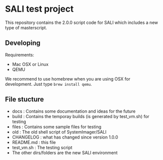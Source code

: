 # SALI test project

This repository contains the 2.0.0 script code for SALI which includes a new type of masterscript.

## Developing

Requirements:
 * Mac OSX or Linux
 * QEMU

We recommend to use homebrew when you are using OSX for development. Just type `brew install qemu`.

## File stucture

 * docs : Contains some documentation and ideas for the future
 * build : Contains the temporay builds (is generated by test_vm.sh) for testing
 * files : Contains some sample files for testing
 * old : The old shell script of SystemImager/SALI
 * CHANGELOG : what has changed since version 1.0.0
 * README.md : this file
 * test_vm.sh : The testing script
 * The other dirs/folders are the new SALI environment
